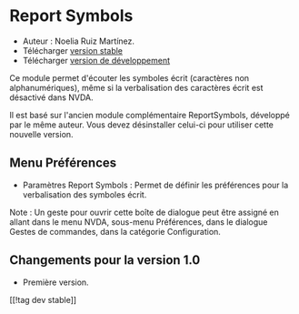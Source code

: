 # Report Symbols #

* Auteur : Noelia Ruiz Martínez.
* Télécharger [version stable][1]
* Télécharger [version de développement][2]

Ce module permet d'écouter les symboles écrit (caractères non
alphanumériques), même si la verbalisation des caractères écrit est
désactivé dans NVDA.

Il est basé sur l'ancien module complémentaire ReportSymbols, développé par
le même auteur. Vous devez désinstaller celui-ci pour utiliser cette
nouvelle version.

## Menu Préférences ##
* Paramètres Report Symbols : Permet de définir les préférences pour  la
  verbalisation des symboles écrit.

Note : Un geste pour ouvrir cette boîte de dialogue peut être assigné en
allant dans le menu NVDA, sous-menu Préférences, dans le dialogue Gestes de
commandes, dans la catégorie Configuration.

## Changements pour la version 1.0 ##
* Première version.

[[!tag dev stable]]

[1]: http://addons.nvda-project.org/files/get.php?file=rsy

[2]: http://addons.nvda-project.org/files/get.php?file=rsy-dev
